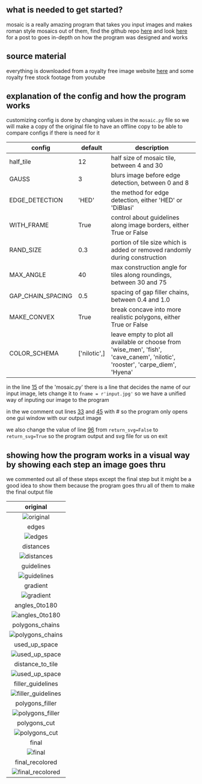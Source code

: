 ## what is needed to get started?
mosaic is a really amazing program that takes you input images and makes roman style mosaics out of them, find the github repo [here](https://github.com/yobeatz/mosaic)
and look [here](https://towardsdatascience.com/how-to-generate-roman-style-mosaics-with-python-11d5aa021b09) for a post to goes in-depth on how the program was designed and works

## source material
everything is downloaded from a royalty free image website [here](https://free-images.com/) and some royalty free stock footage from youtube

## explanation of the config and how the program works
customizing config is done by changing values in the `mosaic.py` file so we will make a copy of the original file to have an offline copy to be able to compare configs if there is need for it

| config | default | description |
| --- | --- | --- |
| half_tile | 12 | half size of mosaic tile, between 4 and 30 |
| GAUSS | 3 | blurs image before edge detection, between 0 and 8 |
| EDGE_DETECTION | 'HED' | the method for edge detection, either 'HED' or 'DiBlasi' |
| WITH_FRAME | True | control about guidelines along image borders, either True or False |
| RAND_SIZE | 0.3 | portion of tile size which is added or removed randomly during construction |
| MAX_ANGLE | 40 | max construction angle for tiles along roundings, between 30 and 75 |
| GAP_CHAIN_SPACING | 0.5 | spacing of gap filler chains, between 0.4 and 1.0 |
| MAKE_CONVEX | True | break concave into more realistic polygons, either True or False |
| COLOR_SCHEMA | ['nilotic',] | leave empty to plot all available or choose from 'wise_men', 'fish', 'cave_canem', 'nilotic', 'rooster', 'carpe_diem', 'Hyena' |

in the line [15](https://github.com/yobeatz/mosaic/blob/main/mosaic.py#L15) of the 'mosaic.py' there is a line that decides the name of our input image,
lets change it to ``fname = r'input.jpg'`` so we have a unified way of inputing our image to the program

in the we comment out lines [33](https://github.com/yobeatz/mosaic/blob/main/mosaic.py#L33) and [45](https://github.com/yobeatz/mosaic/blob/main/mosaic.py#L45) with # so the program only opens one gui window with our output image

we also change the value of line [96](https://github.com/yobeatz/mosaic/blob/main/mosaic.py#L96) from ``return_svg=False`` to ``return_svg=True`` so the program output and svg file for us on exit

## showing how the program works in a visual way by showing each step an image goes thru
we commented out all of these steps except the final step but it might be a good idea to show them because the program goes thru all of them to make the final output file

original  |
:-------------------------:|
![original](https://user-images.githubusercontent.com/59083599/139756417-88d74dec-c385-40c1-96be-bc5e0f61fcdd.jpg)|
edges  |
![edges](https://user-images.githubusercontent.com/59083599/139756486-c7ab5cb8-c6e5-4914-bb2e-cdaf4758d317.jpg)|
distances |
![distances](https://user-images.githubusercontent.com/59083599/139756544-172c8a6e-96a0-4803-9ac4-3b77ff0954c9.jpg)|
guidelines |
![guidelines](https://user-images.githubusercontent.com/59083599/139756621-e742efea-9110-4fbe-9a31-a457edbf3035.jpg)|
gradient |
![gradient](https://user-images.githubusercontent.com/59083599/139756673-332c1325-7548-451e-b15b-a76ed4386289.jpg)|
angles_0to180 |
![angles_0to180](https://user-images.githubusercontent.com/59083599/139756875-479d0bb9-e321-42c4-a445-a12b8290622c.jpg)|
polygons_chains |
![polygons_chains](https://user-images.githubusercontent.com/59083599/139756942-598077c7-46da-4647-9266-c9a24c174702.jpg)|
used_up_space |
![used_up_space](https://user-images.githubusercontent.com/59083599/139756980-038e8162-07b3-46c7-a8b3-7784d4e9219f.jpg)|
distance_to_tile |
![used_up_space](https://user-images.githubusercontent.com/59083599/139757059-36545cea-25d5-4944-9185-ab1882295f1f.jpg)|
filler_guidelines |
![filler_guidelines](https://user-images.githubusercontent.com/59083599/139757111-704bd4bd-79d1-47da-9c5a-9601a1fc25a4.jpg)|
polygons_filler |
![polygons_filler](https://user-images.githubusercontent.com/59083599/139757184-eaa9a2b5-fe46-42de-ba00-cb956ec9e1e6.jpg)|
polygons_cut |
![polygons_cut](https://user-images.githubusercontent.com/59083599/139757242-8fc8ed37-8d88-411c-bd33-4a1e9d10c7c5.jpg)|
final |
![final](https://user-images.githubusercontent.com/59083599/139757302-d3857b0f-0969-42b8-8eb3-b1acff47c4d8.jpg)|
final_recolored |
![final_recolored](https://user-images.githubusercontent.com/59083599/139757372-c5b89511-c6bc-40f1-b6ce-da55b188171a.jpg)|










